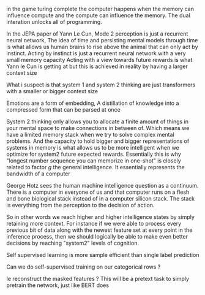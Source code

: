 



in the game turing complete the computer happens when the memory can influence compute and the compute can influence the memory. The dual interation unlocks all of programming.


In the JEPA paper of Yann Le Cun, Mode 2 perception is just a recurrent neural network, The idea of time and persisting mental models through time is what allows us human brains to rise above the animal that can only act by instinct. Acting by instinct is just a recurrent neural network with a very small memory capacity
Acting with a view towards future rewards is what Yann le Cun is getting at but this is achieved in reality by having a larger context size


What i suspect is that system 1 and system 2 thinking are just transformers with a smaller or bigger context size

Emotions are a form of embedding, A distillation of knowledge into a compressed form that can be parsed at once

System 2 thinking only allows you to allocate a finite amount of things in your mental space to make connections in between of. Which means we have a limited memory stack when we try to solve complex mental problems. And the capacity to hold bigger and bigger representations of systems in memory is what allows us to be more intelligent when we optimize for system2 future expected rewards. Essentially this is why "longest number sequence you can memorize in one-shot" is closely related to factor $g$ the general intelligence. It essentially represents the bandwidth of a computer


George Hotz sees the human machine intelligence question as a continuum. There is a computer in everyone of us and that computer runs on a flesh and bone biological stack instead of in a computer silicon stack. The stack is everything from the perception to the decision of action. 

So in other words we reach higher and higher intelligence states by simply retaining more context. 
For instance if we were able to process every previous bit of data along with the newest feature set at every point in the inference process, then we should logically be able to make even better decisions by reaching "system2" levels of cognition. 



Self supervised learning is more sample efficient than single label prediction


Can we do self-supervised training on our categorical rows ? 


Ie reconstruct the masked features ? 
This will be a pretext task to simply pretrain the network, just like BERT does 
 


